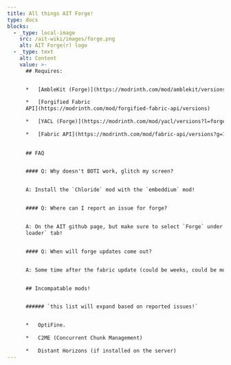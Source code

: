 ```yaml
---
title: All things AIT Forge!
type: docs
blocks:
  - _type: local-image
    src: /ait-wiki/images/forge.png
    alt: AIT Forge(r) logo
  - _type: text
    alt: Content
    value: >-
      ## Requires:


      *   [AmbleKit (Forge)](https://modrinth.com/mod/amblekit/versions?l=forge)
          
      *   [Forgified Fabric
      API](https://modrinth.com/mod/forgified-fabric-api/versions)
          
      *   [YACL (Forge)](https://modrinth.com/mod/yacl/versions?l=forge)
          
      *   [Fabric API](https://modrinth.com/mod/fabric-api/versions?g=1.20.1)
          

      ## FAQ


      #### Q: Why doesn't BOTI work, glitch my screen?


      A: Install the `Chloride` mod with the `embeddium` mod!


      #### Q: Where can I report an issue for forge?


      A: On the AIT github page, but make sure to select `Forge` under the `Mod
      loader` tab!


      #### Q: When will forge updates come out?


      A: Some time after the fabric update (could be weeks, could be months).


      ## Incompatable mods!


      ###### `this list will expand based on reported issues!`


      *   OptiFine.
          
      *   C2ME (Concurrent Chunk Management)
          
      *   Distant Horizons (if installed on the server)
---
```

<!-- MIGRATED -->